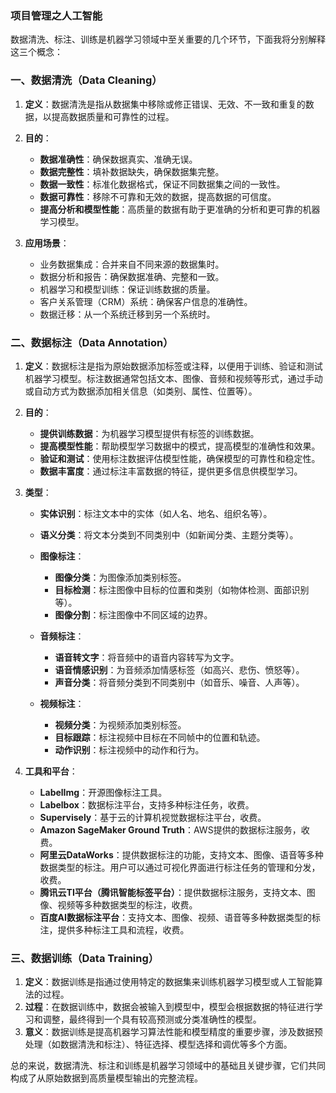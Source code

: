 ### 项目管理之人工智能

 数据清洗、标注、训练是机器学习领域中至关重要的几个环节，下面我将分别解释这三个概念：

### 一、数据清洗（Data Cleaning）

1. **定义**：数据清洗是指从数据集中移除或修正错误、无效、不一致和重复的数据，以提高数据质量和可靠性的过程。
2. **目的**：

   * **数据准确性**：确保数据真实、准确无误。
   * **数据完整性**：填补数据缺失，确保数据集完整。
   * **数据一致性**：标准化数据格式，保证不同数据集之间的一致性。
   * **数据可靠性**：移除不可靠和无效的数据，提高数据的可信度。
   * **提高分析和模型性能**：高质量的数据有助于更准确的分析和更可靠的机器学习模型。

3. **应用场景**：

   * 业务数据集成：合并来自不同来源的数据集时。
   * 数据分析和报告：确保数据准确、完整和一致。
   * 机器学习和模型训练：保证训练数据的质量。
   * 客户关系管理（CRM）系统：确保客户信息的准确性。
   * 数据迁移：从一个系统迁移到另一个系统时。

### 二、数据标注（Data Annotation）

1. **定义**：数据标注是指为原始数据添加标签或注释，以便用于训练、验证和测试机器学习模型。标注数据通常包括文本、图像、音频和视频等形式，通过手动或自动方式为数据添加相关信息（如类别、属性、位置等）。
2. **目的**：

   * **提供训练数据**：为机器学习模型提供有标签的训练数据。
   * **提高模型性能**：帮助模型学习数据中的模式，提高模型的准确性和效果。
   * **验证和测试**：使用标注数据评估模型性能，确保模型的可靠性和稳定性。
   * **数据丰富度**：通过标注丰富数据的特征，提供更多信息供模型学习。

3. **类型**：

   * **实体识别**：标注文本中的实体（如人名、地名、组织名等）。
   * **语义分类**：将文本分类到不同类别中（如新闻分类、主题分类等）。
   * **图像标注**：

	 * **图像分类**：为图像添加类别标签。
	 * **目标检测**：标注图像中目标的位置和类别（如物体检测、面部识别等）。
	 * **图像分割**：标注图像中不同区域的边界。
   * **音频标注**：

	 * **语音转文字**：将音频中的语音内容转写为文字。
	 * **语音情感识别**：为音频添加情感标签（如高兴、悲伤、愤怒等）。
	 * **声音分类**：将音频分类到不同类别中（如音乐、噪音、人声等）。
   * **视频标注**：

	 * **视频分类**：为视频添加类别标签。
	 * **目标跟踪**：标注视频中目标在不同帧中的位置和轨迹。
	 * **动作识别**：标注视频中的动作和行为。

4. **工具和平台**：

   * **LabelImg**：开源图像标注工具。
   * **Labelbox**：数据标注平台，支持多种标注任务，收费。
   * **Supervisely**：基于云的计算机视觉数据标注平台，收费。
   * **Amazon SageMaker Ground Truth**：AWS提供的数据标注服务，收费。
   * **阿里云DataWorks**：提供数据标注的功能，支持文本、图像、语音等多种数据类型的标注。用户可以通过可视化界面进行标注任务的管理和分发，收费。
   * **腾讯云TI平台（腾讯智能标签平台）**：提供数据标注服务，支持文本、图像、视频等多种数据类型的标注，收费。
   * **百度AI数据标注平台**：支持文本、图像、视频、语音等多种数据类型的标注，提供多种标注工具和流程，收费。

### 三、数据训练（Data Training）

1. **定义**：数据训练是指通过使用特定的数据集来训练机器学习模型或人工智能算法的过程。
2. **过程**：在数据训练中，数据会被输入到模型中，模型会根据数据的特征进行学习和调整，最终得到一个具有较高预测或分类准确性的模型。
3. **意义**：数据训练是提高机器学习算法性能和模型精度的重要步骤，涉及数据预处理（如数据清洗和标注）、特征选择、模型选择和调优等多个方面。

总的来说，数据清洗、标注和训练是机器学习领域中的基础且关键步骤，它们共同构成了从原始数据到高质量模型输出的完整流程。